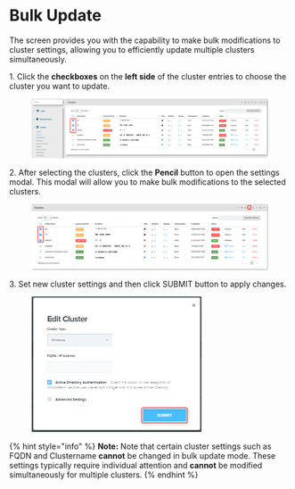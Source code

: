 # Bulk Update

The screen provides you with the capability to make bulk modifications to cluster settings, allowing you to efficiently update multiple clusters simultaneously.&#x20;

1\.      Click the **checkboxes** on the **left side** of the cluster entries to choose the cluster you want to update.&#x20;

<figure><img src="../../../.gitbook/assets/image (493).png" alt=""><figcaption></figcaption></figure>

2\.      After selecting the clusters, click the **Pencil** button to open the settings modal. This modal will allow you to make bulk modifications to the selected clusters.&#x20;

<figure><img src="../../../.gitbook/assets/image (494).png" alt=""><figcaption></figcaption></figure>

3\.      Set new cluster settings and then click SUBMIT button to apply changes.&#x20;

<div align="left">

<figure><img src="../../../.gitbook/assets/image (496).png" alt="" width="305"><figcaption></figcaption></figure>

</div>

{% hint style="info" %}
**Note:** Note that certain cluster settings such as FQDN and Clustername **cannot** be changed in bulk update mode. These settings typically require individual attention and **cannot** be modified simultaneously for multiple clusters.&#x20;
{% endhint %}
